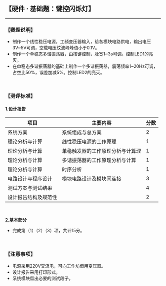 ## 【硬件 · 基础题：键控闪烁灯】

---
### 【赛题说明】  
- 制作一个线性稳压电源，工频变压器输入，给各模块电路供电，输出电压3V~5V可调，空载电压纹波峰峰值小于0.1V。  
- 制作一个单稳态多谐振荡器，由按键控制，脉宽1~3s可调。控制LED1的亮灭。  
- 在单稳态多谐振荡器的基础上制作一个多谐振荡器，震荡频率1~20Hz可调，占空比50%，误差加减5%。控制LED2的亮灭。   
<br />  
  
### 【测评标准】
#### 1.设计报告 

项目 | 主要内容 | 分数
---|---|---
系统方案 | 系统组成与总方案 |  2
理论分析与计算 | 线性稳压电源的工作原理 | 1
理论分析与计算 | 单稳触发器的工作原理分析与计算理 | 1
理论分析与计算 | 多谐振荡器的工作原理分析与计算 | 1
理论分析与计算 | 时序分析 | 1
电路设计与程序设计 | 模块电路设计及模块间连接 | 3
测试方案与测试结果 |   | 4
设计报告结构及规范性 |   | 2 
</br>  

**2.基本部分**  
- 完成第（1）（2）（3）项，共计15分。
<br />
  
### 【注意事项】
- 电源采用220V交流电，可向工作坊借用变压器。  
- 设计报告采用打印形式。  
- 系统模块留出必要的测试段子。  
